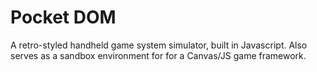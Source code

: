 Pocket DOM
==========

A retro-styled handheld game system simulator, built in Javascript. Also serves as a sandbox environment for for a Canvas/JS game framework.
